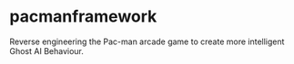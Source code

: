# pacmanframework
 Reverse engineering the Pac-man arcade game to create more intelligent Ghost AI Behaviour.
